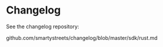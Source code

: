 # Changelog

See the changelog repository:

github.com/smartystreets/changelog/blob/master/sdk/rust.md